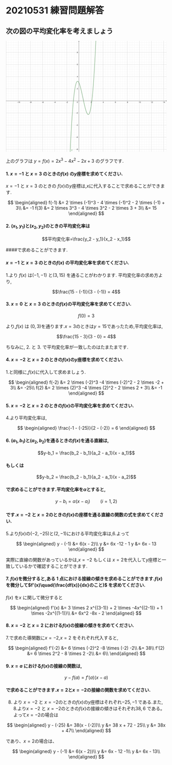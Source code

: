 # 20210531 練習問題解答

## 次の図の平均変化率を考えましょう

![](image01.png)

上のグラフは $y=f(x)=2x^3-4x^2-2x+3$ のグラフです.

#### 1. $x=-1$ と $x=3$ のときの$f(x)$ の$y$座標を求めてください.

$x=-1$ と $x=3$ のときの $f(x)$の$y$座標は,$x$に代入することで求めることができます.

$$
\begin{aligned}
f(-1) &= 2 \times (-1)^3 - 4 \times (-1)^2 - 2 \times (-1) + 3\\
     &= -1
f(3) &= 2 \times 3^3 - 4 \times 3^2 - 2 \times 3 + 3\\
     &= 15
\end{aligned}
$$

#### 2. $(x_1, y_1)$と$(x_2, y_2)$のときの平均変化率は

$$平均変化率=\frac{y_2 - y_1}{x_2 - x_1}$$

####で求めることができます.
#### $x=-1$ と $x=3$ のときの$f(x)$ の平均変化率を求めてください.

1.より $f(x)$ は$(-1, -1)$ と$(3, 15)$ を通ることがわかります.
平均変化率の求め方より,

$$\frac{15 - (-1)}{3 - (-1)} = 4$$

#### 3. $x=0$ と $x=3$ のときの$f(x)$の平均変化率を求めてください.

$$f(0) = 3$$

より,$f(x)$ は $(0, 3)$を通ります.$x=3$のときは$y=15$であったため,平均変化率は,

$$\frac{15 - 3}{3 - 0} = 4$$

ちなみに, 2. と  3. で平均変化率が一致したのはたまたまです.

#### 4. $x=-2$ と $x=2$ のときの$f(x)$の$y$座標を求めてください.

1.と同様に,$f(x)$に代入して求めましょう.

$$
\begin{aligned}
f(-2) &= 2 \times (-2)^3 -4 \times (-2)^2 - 2 \times -2 + 3\\
      &= -25\\
f(2) &= 2 \times (2)^3 -4 \times (2)^2 - 2 \times 2 + 3\\
&= -1
\end{aligned}
$$

#### 5. $x=-2$ と $x=2$ のときの$f(x)$の平均変化率を求めてください.

4.より平均変化率は,

$$
\begin{aligned}
\frac{-1 - (-25)}{2 - (-2)} = 6
\end{aligned}
$$


#### 6. $(a_1, b_1)$と$(a_2, b_2)$を通るときの$f(x)$を通る直線は,

$$y-b_1 = \frac{b_2 - b_1}{a_2 - a_1}(x - a_1)$$

#### もしくは

$$y-b_2 = \frac{b_2 - b_1}{a_2 - a_1}(x - a_2)$$

#### で求めることができます.平均変化率を$\alpha$とすると,

$$y-b_i = \alpha(x - a_i)\qquad(i=1, 2)$$

#### です.$x=-2$ と $x=2$のときの$f(x)$の座標を通る直線の関数の式を求めてください.

5.より$f(x)$の$(-2, -25)$と$(2, -1)$における平均変化率は,6.よって

$$
\begin{aligned}
y - (-1) &= 6(x - 2)\\
       y &= 6x -12 - 1
       y &= 6x - 13
\end{aligned}
$$

実際に直線の関数があっているかは,$x=-2$ もしくは $x=2$を代入して$y$座標と一致しているかで確認することができます.


#### 7. $f(x)$を微分すると,ある 1 点における接線の傾きを求めることができます.$f(x)$を微分して$f'(x)\quad(\frac{df(x)}{dx}のこと)$ を求めてください.

$f(x)$ を$x$ に関して微分すると

$$
\begin{aligned}
f'(x) &= 3 \times 2 x^{(3-1)} + 2 \times -4x^{(2-1)} + 1 \times -2x^{(1-1)}\\
      &= 6x^2 -8x - 2
\end{aligned}
$$

#### 8. $x=-2$ と $x=2$ における$f(x)$の接線の傾きを求めてください.

7.で求めた導関数に$x=-2$,$x=2$ をそれぞれ代入すると,

$$
\begin{aligned}
f'(-2) &= 6 \times (-2)^2 -8 \times (-2) -2\\
       &= 38\\
f'(2) &= 6 \times 2^2 - 8 \times 2 -2\\
      &= 6\\
\end{aligned}
$$


#### 9. $x=a$ における$f(x)$の接線の関数は,

$$y - f(a) = f'(a)(x-a)$$

#### で求めることができます.$x=2$と$x=-2$の接線の関数を求めてください.

8. より $x=-2$ と $x=-2$のときの$f(x)$の$y$座標はそれぞれ$-25,-1$ である.また, 8.より$x=-2$ と $x=-2$のときの$f(x)$の接線の傾きはそれぞれ$38, 6$ である。よって$x=-2$の場合は

$$
\begin{aligned}
y - (-25) &= 38(x - (-2))\\
       y  &= 38 x + 72 - 25\\
       y &= 38x + 47\\
\end{aligned}
$$

であり、$x=2$の場合は、

$$
\begin{aligned}
y - (-1) &= 6(x - 2))\\
       y  &= 6x - 12 -1\\
       y &= 6x - 13\\
\end{aligned}
$$
